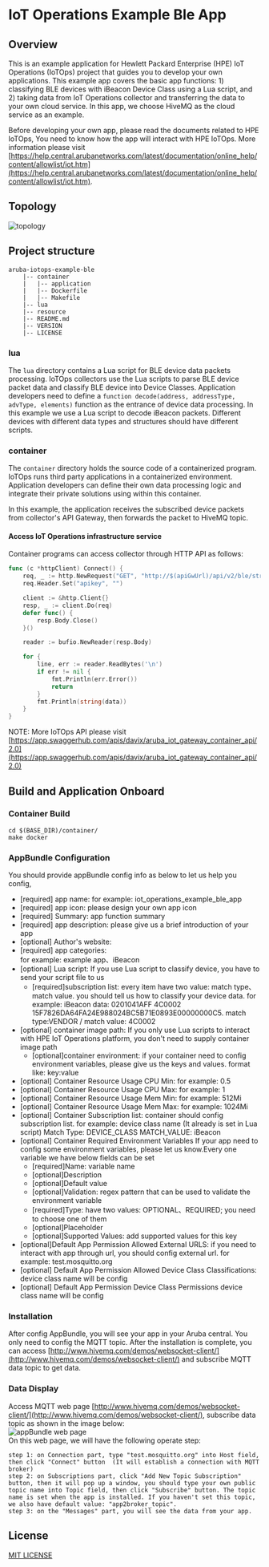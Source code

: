 # IoT Operations Example Ble App

## Overview
This is an example application for Hewlett Packard Enterprise (HPE) IoT Operations (IoTOps) project that guides you to develop your own applications.
This example app covers the basic app functions: 1) classifying BLE devices with iBeacon Device Class using a Lua script, and 2) taking data from IoT Operations collector and transferring the data to your own cloud service.
In this app, we choose HiveMQ as the cloud service as an example.

Before developing your own app, please read the documents related to HPE IoTOps, You need to know how the app will interact with HPE IoTOps. More information please visit [https://help.central.arubanetworks.com/latest/documentation/online_help/content/allowlist/iot.htm](https://help.central.arubanetworks.com/latest/documentation/online_help/content/allowlist/iot.htm).

## Topology
![topology](./resource/topology.jpg)

## Project structure
```
aruba-iotops-example-ble
    |-- container
    |   |-- application
    |   |-- Dockerfile
    |   |-- Makefile
    |-- lua
    |-- resource
    |-- README.md
    |-- VERSION
    |-- LICENSE
```

### lua
The `lua` directory contains a Lua script for BLE device data packets processing.
IoTOps collectors use the Lua scripts to parse BLE device packet data and classify BLE device into Device Classes.
Application developers need to define a `function decode(address, addressType, advType, elements)` function as the entrance of device data processing.
In this example we use a Lua script to decode iBeacon packets. Different devices with different data types and structures should have different scripts.

### container
The `container` directory holds the source code of a containerized program.
IoTOps runs third party applications in a containerized environment.
Application developers can define their own data processing logic and integrate their private solutions using within this container.

In this example, the application receives the subscribed device packets from collector's API Gateway, then forwards the packet to HiveMQ topic.

#### Access IoT Operations infrastructure service
Container programs can access collector through HTTP API as follows:
```go
func (c *httpClient) Connect() {
	req, _ := http.NewRequest("GET", "http://$(apiGwUrl)/api/v2/ble/stream/packets", nil)
	req.Header.Set("apikey", "")

	client := &http.Client{}
	resp, _ := client.Do(req)
	defer func() {
		resp.Body.Close()
	}()

	reader := bufio.NewReader(resp.Body)

	for {
		line, err := reader.ReadBytes('\n')
		if err != nil {
			fmt.Println(err.Error())
			return
		}
		fmt.Println(string(data))
	}
}
```

NOTE: More IoTOps API please visit [https://app.swaggerhub.com/apis/davix/aruba_iot_gateway_container_api/2.0](https://app.swaggerhub.com/apis/davix/aruba_iot_gateway_container_api/2.0)

## Build and Application Onboard
### Container Build
```
cd $(BASE_DIR)/container/
make docker
```

### AppBundle Configuration
You should provide appBundle config info as below to let us help you config,
- [required] app name: 
  for example: iot_operations_example_ble_app
- [required] app icon: 
  please design your own app icon
- [required] Summary: 
  app function summary
- [required] app description: 
  please give us a brief introduction of your app
- [optional] Author's website: 
- [required] app categories:   
  for example: example app、iBeacon
- [optional] Lua script: 
  If you use Lua script to classify device, you have to send your script file to us
  - [required]subscription list:
    every item have two value: match type、match value. you should tell us how to classify your device data. 
    for example: iBeacon data: 0201041AFF 4C0002 15F7826DA64FA24E988024BC5B71E0893E00000000C5. match type:VENDOR / match value: 4C0002
- [optional] container image path: 
  If you only use Lua scripts to interact with HPE IoT Operations platform, you don't need to supply container image path 
  - [optional]container environment: 
    if your container need to config environment variables, please give us the keys and values. format like: key:value
- [optional] Container Resource Usage CPU Min: 
  for example: 0.5
- [optional] Container Resource Usage CPU Max: 
  for example: 1
- [optional] Container Resource Usage Mem Min: 
  for example: 512Mi
- [optional] Container Resource Usage Mem Max: 
  for example: 1024Mi
- [optional] Container Subscription list: 
  container should config subscription list. for example: device class name (It already is set in Lua script)
  Match Type: DEVICE_CLASS  MATCH_VALUE: iBeacon
- [optional] Container Required Environment Variables
  If your app need to config some environment variables, please let us know.Every one variable we have below fields can be set
    - [required]Name: variable name
    - [optional]Description 
    - [optional]Default value
    - [optional]Validation: regex pattern that can be used to validate the environment variable
    - [required]Type: have two values: OPTIONAL、REQUIRED; you need to choose one of them
    - [optional]Placeholder
    - [optional]Supported Values: add supported values for this key 
- [optional]Default App Permission Allowed External URLS: 
  if you need to interact with app through url, you should config external url.
  for example: test.mosquitto.org
- [optional] Default App Permission Allowed Device Class Classifications: 
  device class name will be config
- [optional] Default App Permission Device Class Permissions
  device class name will be config

### Installation
After config AppBundle, you will see your app in your Aruba central. You only need to config the MQTT topic.
After the installation is complete, you can access [http://www.hivemq.com/demos/websocket-client/](http://www.hivemq.com/demos/websocket-client/) and subscribe MQTT data topic to get data.

### Data Display
Access MQTT web page [http://www.hivemq.com/demos/websocket-client/](http://www.hivemq.com/demos/websocket-client/), subscribe data topic as shown in the image below:
<br>
![appBundle web page](./resource/mqttclient.jpg)
<br>
On this web page, we will have the following operate step:
```
step 1: on Connection part, type "test.mosquitto.org" into Host field, then click "Connect" button  (It will establish a connection with MQTT broker)
step 2: on Subscriptions part, click "Add New Topic Subscription" button, then it will pop up a window, you should type your own public topic name into Topic field, then click "Subscribe" button. The topic name is set when the app is installed. If you haven't set this topic, we also have default value: "app2broker_topic".
step 3: on the "Messages" part, you will see the data from your app.
```

## License
[MIT LICENSE](./LICENSE)